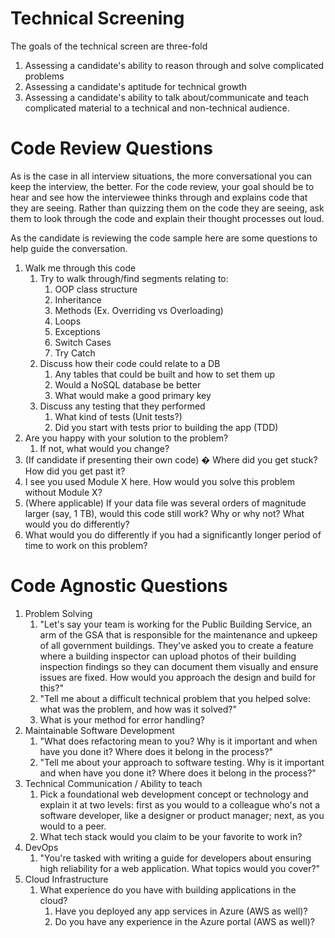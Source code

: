 
# Technical Screening

The goals of the technical screen are three-fold

1. Assessing a candidate&#39;s ability to reason through and solve complicated problems
2. Assessing a candidate&#39;s aptitude for technical growth
3. Assessing a candidate&#39;s ability to talk about/communicate and teach complicated material to a technical and non-technical audience.

# Code Review Questions

As is the case in all interview situations, the more conversational you can keep the interview, the better. For the code review, your goal should be to hear and see how the interviewee thinks through and explains code that they are seeing. Rather than quizzing them on the code they are seeing, ask them to look through the code and explain their thought processes out loud.

As the candidate is reviewing the code sample here are some questions to help guide the conversation.

1. Walk me through this code
   1. Try to walk through/find segments relating to:
      1. OOP class structure
      2. Inheritance
      3. Methods (Ex. Overriding vs Overloading)
      4. Loops
      5. Exceptions
      6. Switch Cases
      7. Try Catch
   2. Discuss how their code could relate to a DB
      1. Any tables that could be built and how to set them up
      2. Would a NoSQL database be better
      3. What would make a good primary key
   3. Discuss any testing that they performed
      1. What kind of tests (Unit tests?)
      2. Did you start with tests prior to building the app (TDD)
2. Are you happy with your solution to the problem?
   1. If not, what would you change?
3. (If candidate if presenting their own code) � Where did you get stuck? How did you get past it?
4. I see you used Module X here. How would you solve this problem without Module X?
5. (Where applicable) If your data file was several orders of magnitude larger (say, 1 TB), would this code still work? Why or why not? What would you do differently?
6. What would you do differently if you had a significantly longer period of time to work on this problem?

# Code Agnostic Questions

1. Problem Solving
   1. &quot;Let&#39;s say your team is working for the Public Building Service, an arm of the GSA that is responsible for the maintenance and upkeep of all government buildings. They&#39;ve asked you to create a feature where a building inspector can upload photos of their building inspection findings so they can document them visually and ensure issues are fixed. How would you approach the design and build for this?&quot;
   2. &quot;Tell me about a difficult technical problem that you helped solve: what was the problem, and how was it solved?&quot;
   3. What is your method for error handling?
2. Maintainable Software Development
   1. &quot;What does refactoring mean to you? Why is it important and when have you done it? Where does it belong in the process?&quot;
   2. &quot;Tell me about your approach to software testing. Why is it important and when have you done it? Where does it belong in the process?&quot;
3. Technical Communication / Ability to teach
   1. Pick a foundational web development concept or technology and explain it at two levels: first as you would to a colleague who&#39;s not a software developer, like a designer or product manager; next, as you would to a peer.
   2. What tech stack would you claim to be your favorite to work in?
4. DevOps
   1. &quot;You&#39;re tasked with writing a guide for developers about ensuring high reliability for a web application. What topics would you cover?&quot;
5. Cloud Infrastructure
   1. What experience do you have with building applications in the cloud?
      1. Have you deployed any app services in Azure (AWS as well)?
      2. Do you have any experience in the Azure portal (AWS as well)?
